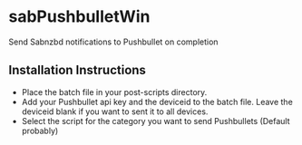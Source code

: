 # sabPushbulletWin
Send Sabnzbd notifications to Pushbullet on completion

## Installation Instructions
*   Place the batch file in your post-scripts directory.
*   Add your Pushbullet api key and the deviceid to the batch file. Leave the deviceid blank if you want to sent it to all devices.
*   Select the script for the category you want to send Pushbullets (Default probably)
